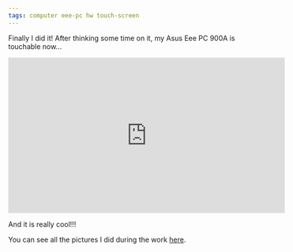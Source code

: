 ```yaml
---
tags: computer eee-pc hw touch-screen
---
```


Finally I did it! After thinking some time on it, my Asus Eee PC 900A is touchable now...

<iframe id="video" src="https://www.youtube.com/embed/jWWZtiM083c" 
    width="560" 
    height="315"
    frameborder="0" 
    allowfullscreen>
</iframe>

And it is really cool!!! 

You can see all the pictures I did during the work [here](https://get.google.com/albumarchive/101542046887408327725/album/AF1QipOGtrBOVT0Wmqr9JjC4WJSI54hYBnWXBIcajGXU).
